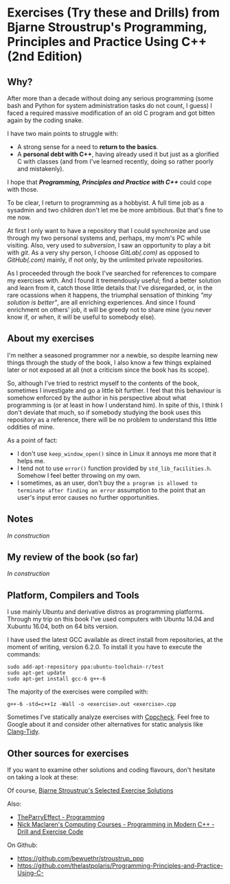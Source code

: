 Exercises (Try these and Drills) from Bjarne Stroustrup's Programming, Principles and Practice Using C++ (2nd Edition)
============================================================

Why?
----

After more than a decade without doing any serious programming (some bash and Python
for system administration tasks do not count, I guess) I faced a required massive
modification of an old C program and got bitten again by the coding snake.

I have two main points to struggle with:
 - A strong sense for a need to **return to the basics**.
 - A **personal debt with C++**, having already used it but just as a glorified 
C with classes (and from I've learned recently, doing so rather poorly and 
mistakenly).

I hope that **_Programming, Principles and Practice with C++_** could cope with those.

To be clear, I return to programming as a hobbyist. A full time job as a sysadmin
and two children don't let me be more ambitious. But that's fine to me now.

At first I only want to have a repository that I could synchronize
and use through my two personal systems and, perhaps, my mom's PC while visiting.
Also, very used to *subversion*, I saw an opportunity to play a bit with *git*.
As a very shy person, I choose *GitLab(.com)* as opposed to *GitHub(.com)* mainly,
if not only, by the unlimited private repositories.

As I proceeded through the book I've searched for references to compare my exercises
with. And I found it tremendously useful; find a better solution and learn from it,
catch those little details that I've disregarded, or, in the rare ocassions when
it happens, the triumphal sensation of thinking *"my solution is better"*, are all 
enriching experiences.
And since I found enrichment on others' job, it will be greedy not to share mine
(you never know if, or when, it will be useful to somebody else).

About my exercises
------------------

I'm neither a seasoned programmer nor a newbie, so despite learning new things 
through the study of the book, I also know a few things explained later or 
not exposed at all (not a criticism since the book has its scope).

So, although I've tried to restrict myself to the contents of the book, sometimes I
investigate and go a little bit further. I feel that this behaviour is somehow 
enforced by the author in his perspective about what programming is (or at least
in how I understand him). In spite of this, I think I don't deviate that much, so
if somebody studying the book uses this repository as a reference, there will be 
no problem to understand this little oddities of mine.

As a point of fact:
 - I don't use `keep_window_open()` since in Linux it annoys me more that it helps me.
 - I tend not to use `error()` function provided by `std_lib_facilities.h`. Somehow
 I feel better throwing on my own.
 - I sometimes, as an user, don't buy the `a program is allowed to terminate after
 finding an error` assumption to the point that an user's input error causes no
 further opportunities.

Notes
-----

*In construction*

My review of the book (so far)
------------------------------

*In construction*

Platform, Compilers and Tools
-----------------------------

I use mainly Ubuntu and derivative distros as programming platforms. 
Through my trip on this book I've used computers with Ubuntu 14.04 and
Xubuntu 16.04, both on 64 bits version.

I have used the latest GCC available as direct install from repositories, at
the moment of writing, version 6.2.0. To install it you have to execute the commands:

    sudo add-apt-repository ppa:ubuntu-toolchain-r/test
    sudo apt-get update
    sudo apt-get install gcc-6 g++-6

The majority of the exercises were compiled with:

    g++-6 -std=c++1z -Wall -o <exercise>.out <exercise>.cpp

Sometimes I've statically analyze exercises with
[Cppcheck](http://cppcheck.sourceforge.net/). Feel free to Google about it and
consider other alternatives for static analysis like
[Clang-Tidy](http://clang.llvm.org/extra/clang-tidy/).


Other sources for exercises
---------------------------

If you want to examine other solutions and coding flavours, don't hesitate on taking a look at
these:

Of course, [Bjarne Stroustrup's Selected Exercise
Solutions](http://www.stroustrup.com/Programming/Solutions/exercise_solutions.html)  

Also:
 - [TheParryEffect - Programming](http://theparryeffectprogramming.blogspot.co.uk)
 - [Nick Maclaren's Computing Courses - Programming in Modern C++ - Drill and Exercise Code](http://people.ds.cam.ac.uk/nmm1/C++/Exercises/)

On Github:  
 - <https://github.com/bewuethr/stroustrup_ppp>
 - <https://github.com/thelastpolaris/Programming-Principles-and-Practice-Using-C->
